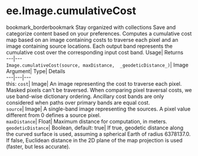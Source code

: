  
#  ee.Image.cumulativeCost 
bookmark_borderbookmark Stay organized with collections  Save and categorize content based on your preferences.
Computes a cumulative cost map based on an image containing costs to traverse each pixel and an image containing source locations. 
Each output band represents the cumulative cost over the corresponding input cost band.
Usage| Returns  
---|---  
`Image.cumulativeCost(source, maxDistance,  _geodeticDistance_)`| Image  
Argument| Type| Details  
---|---|---  
this: `cost`| Image| An image representing the cost to traverse each pixel. Masked pixels can't be traversed. When comparing pixel traversal costs, we use band-wise dictionary ordering. Ancillary cost bands are only considered when paths over primary bands are equal cost.  
`source`| Image| A single-band image representing the sources. A pixel value different from 0 defines a source pixel.  
`maxDistance`| Float| Maximum distance for computation, in meters.  
`geodeticDistance`| Boolean, default: true| If true, geodetic distance along the curved surface is used, assuming a spherical Earth of radius 6378137.0. If false, Euclidean distance in the 2D plane of the map projection is used (faster, but less accurate).  
